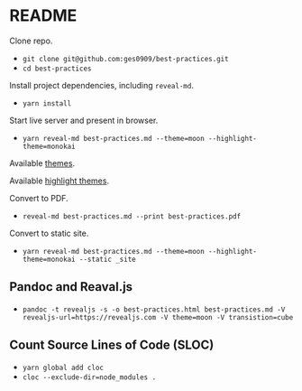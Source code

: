 # README

Clone repo.

* `git clone git@github.com:ges0909/best-practices.git`
* `cd best-practices`

Install project dependencies, including `reveal-md`.

* `yarn install`

Start live server and present in browser.

* `yarn reveal-md best-practices.md --theme=moon --highlight-theme=monokai`

Available [themes](https://github.com/hakimel/reveal.js/tree/master/css/theme).

Available [highlight themes](https://github.com/highlightjs/highlight.js/tree/master/src/styles).

Convert to PDF.

* `reveal-md best-practices.md --print best-practices.pdf`

Convert to static site.

* `yarn reveal-md best-practices.md --theme=moon --highlight-theme=monokai --static _site`

## Pandoc and Reaval.js

* `pandoc -t revealjs -s -o best-practices.html best-practices.md -V revealjs-url=https://revealjs.com -V theme=moon -V transistion=cube`

## Count Source Lines of Code (SLOC)

* `yarn global add cloc`
* `cloc --exclude-dir=node_modules .`
